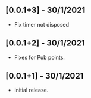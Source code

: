 ## [0.0.1+3] - 30/1/2021
* Fix timer not disposed
## [0.0.1+2] - 30/1/2021
* Fixes for Pub points.
## [0.0.1+1] - 30/1/2021
* Initial release.
